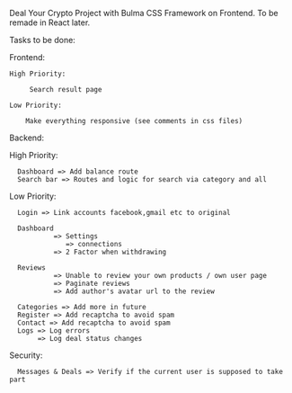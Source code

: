 Deal Your Crypto Project with Bulma CSS Framework on Frontend. To be remade in React later.

Tasks to be done:

Frontend:

    High Priority:

         Search result page

    Low Priority:

        Make everything responsive (see comments in css files)


Backend:

   High Priority:

      Dashboard => Add balance route
      Search bar => Routes and logic for search via category and all

   Low Priority:

      Login => Link accounts facebook,gmail etc to original
      
      Dashboard 
               => Settings
                  => connections
               => 2 Factor when withdrawing
      
      Reviews
               => Unable to review your own products / own user page
               => Paginate reviews
               => Add author's avatar url to the review
        
      Categories => Add more in future
      Register => Add recaptcha to avoid spam
      Contact => Add recaptcha to avoid spam                        
      Logs => Log errors
           => Log deal status changes


Security: 

      Messages & Deals => Verify if the current user is supposed to take part